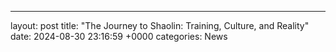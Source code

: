 ---
layout: post
title: "The Journey to Shaolin: Training, Culture, and Reality"
date:   2024-08-30 23:16:59 +0000
categories: News
